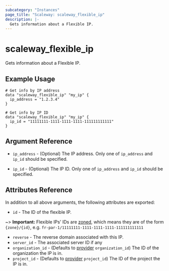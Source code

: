 ```yaml
---
subcategory: "Instances"
page_title: "Scaleway: scaleway_flexible_ip"
description: |-
  Gets information about a Flexible IP.
---
```


# scaleway_flexible_ip

Gets information about a Flexible IP.

## Example Usage

```hcl
# Get info by IP address
data "scaleway_flexible_ip" "my_ip" {
  ip_address = "1.2.3.4"
}

# Get info by IP ID
data "scaleway_flexible_ip" "my_ip" {
  ip_id = "11111111-1111-1111-1111-111111111111"
}
```

## Argument Reference

- `ip_address` - (Optional) The IP address.
  Only one of `ip_address` and `ip_id` should be specified.

- `ip_id` - (Optional) The IP ID.
  Only one of `ip_address` and `ip_id` should be specified.

## Attributes Reference

In addition to all above arguments, the following attributes are exported:

- `id` - The ID of the flexible IP.

~> **Important:** Flexible IPs' IDs are [zoned](../guides/regions_and_zones.md#resource-ids), which means they are of the form `{zone}/{id}`, e.g. `fr-par-1/11111111-1111-1111-1111-111111111111`

- `reverse` - The reverse domain associated with this IP.
- `server_id` - The associated server ID if any
- `organization_id` - (Defaults to [provider](../index.md#organization_id) `organization_id`) The ID of the organization the IP is in.
- `project_id` - (Defaults to [provider](../index.md#project_id) `project_id`) The ID of the project the IP is in.
